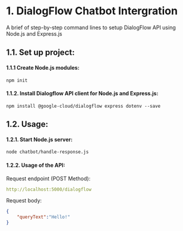 # 1. DialogFlow Chatbot Intergration

A brief of step-by-step command lines to setup DialogFlow API using Node.js and Express.js
## 1.1. Set up project:

#### 1.1.1 Create Node.js modules:
```console
npm init
```
#### 1.1.2. Install Dialogflow API client for Node.js and Express.js:
```console
npm install @google-cloud/dialogflow express dotenv --save
```
## 1.2. Usage:
#### 1.2.1. Start Node.js server:
```console
node chatbot/handle-response.js
```
#### 1.2.2. Usage of the API:
Request endpoint (POST Method):
```yaml
http://localhost:5000/dialogflow
```
Request body:
```json
{
    "queryText":"Hello!"
}
```
